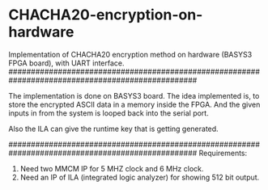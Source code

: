 # CHACHA20-encryption-on-hardware
Implementation of CHACHA20 encryption method on hardware (BASYS3 FPGA board), with UART interface.
##################################################################################################

The implementation is done on BASYS3 board. The idea implemented is, to store the encrypted ASCII 
data in a memory inside the FPGA. And the given inputs in from the system is looped back into the 
serial port. 

Also the ILA can give the runtime key that is getting generated.

##################################################################################################
Requirements:
1. Need two MMCM IP for 5 MHZ clock and 6 MHz clock.
2. Need an IP of ILA (integrated logic analyzer) for showing 512 bit output.
